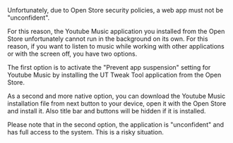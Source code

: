 Unfortunately, due to Open Store security policies, a web app must not be "unconfident".

For this reason, the Youtube Music application you installed from the Open Store unfortunately cannot run in the background on its own. For this reason, if you want to listen to music while working with other applications or with the screen off, you have two options.

The first option is to activate the "Prevent app suspension" setting for Youtube Music by installing the UT Tweak Tool application from the Open Store.

As a second and more native option, you can download the Youtube Music installation file from next button to your device, open it with the Open Store and install it. Also title bar and buttons will be hidden if it is installed.

Please note that in the second option, the application is "unconfident" and has full access to the system. This is a risky situation.
